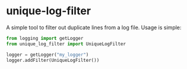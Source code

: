 unique-log-filter
=================

A simple tool to filter out duplicate lines from a log file. Usage is simple:

```python
from logging import getLogger
from unique_log_filter import UniqueLogFilter

logger = getLogger("my_logger")
logger.addFilter(UniqueLogFilter())
```
